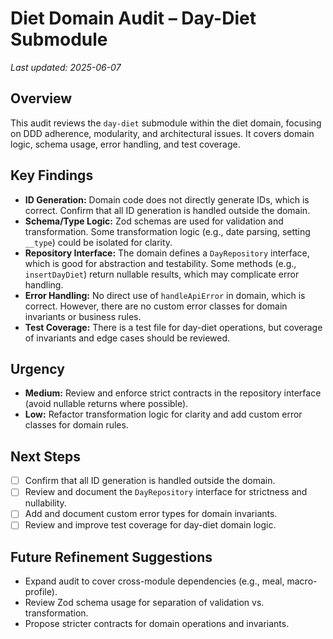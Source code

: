 # Diet Domain Audit – Day-Diet Submodule

_Last updated: 2025-06-07_

## Overview
This audit reviews the `day-diet` submodule within the diet domain, focusing on DDD adherence, modularity, and architectural issues. It covers domain logic, schema usage, error handling, and test coverage.

## Key Findings
- **ID Generation:** Domain code does not directly generate IDs, which is correct. Confirm that all ID generation is handled outside the domain.
- **Schema/Type Logic:** Zod schemas are used for validation and transformation. Some transformation logic (e.g., date parsing, setting `__type`) could be isolated for clarity.
- **Repository Interface:** The domain defines a `DayRepository` interface, which is good for abstraction and testability. Some methods (e.g., `insertDayDiet`) return nullable results, which may complicate error handling.
- **Error Handling:** No direct use of `handleApiError` in domain, which is correct. However, there are no custom error classes for domain invariants or business rules.
- **Test Coverage:** There is a test file for day-diet operations, but coverage of invariants and edge cases should be reviewed.

## Urgency
- **Medium:** Review and enforce strict contracts in the repository interface (avoid nullable returns where possible).
- **Low:** Refactor transformation logic for clarity and add custom error classes for domain rules.

## Next Steps
- [ ] Confirm that all ID generation is handled outside the domain.
- [ ] Review and document the `DayRepository` interface for strictness and nullability.
- [ ] Add and document custom error types for domain invariants.
- [ ] Review and improve test coverage for day-diet domain logic.

## Future Refinement Suggestions
- Expand audit to cover cross-module dependencies (e.g., meal, macro-profile).
- Review Zod schema usage for separation of validation vs. transformation.
- Propose stricter contracts for domain operations and invariants.
